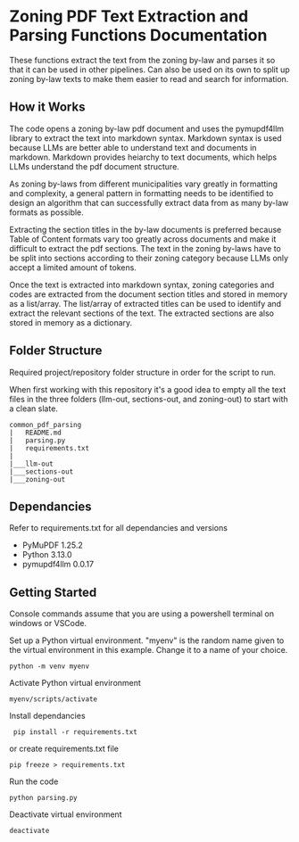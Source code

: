 # Zoning PDF Text Extraction and Parsing Functions Documentation

These functions extract the text from the zoning by-law and parses it so that it can be used in other pipelines. Can also be used on its own to split up zoning by-law texts to make them easier to read and search for information.

## How it Works
The code opens a zoning by-law pdf document and uses the pymupdf4llm library to extract the text into markdown syntax. Markdown syntax is used because LLMs are better able to understand text and documents in markdown. Markdown provides heiarchy to text documents, which helps LLMs understand the pdf document structure.

As zoning by-laws from different municipalities vary greatly in formatting and complexity, a general pattern in formatting needs to be identified to design an algorithm that can successfully extract data from as many by-law formats as possible.

Extracting the section titles in the by-law documents is preferred because Table of Content formats vary too greatly across documents and make it difficult to extract the pdf sections. The text in the zoning by-laws have to be split into sections according to their zoning category because LLMs only accept a limited amount of tokens.

Once the text is extracted into markdown syntax, zoning categories and codes are extracted from the document section titles and stored in memory as a list/array. The list/array of extracted titles can be used to identify and extract the relevant sections of the text. The extracted sections are also stored in memory as a dictionary.

## Folder Structure
Required project/repository folder structure in order for the script to run.

When first working with this repository it's a good idea to empty all the text files in the three folders (llm-out, sections-out, and zoning-out) to start with a clean slate.
```
common_pdf_parsing
|   README.md
|   parsing.py
|   requirements.txt
|
|___llm-out
|___sections-out
|___zoning-out
```

## Dependancies
Refer to requirements.txt for all dependancies and versions
* PyMuPDF 1.25.2
* Python 3.13.0
* pymupdf4llm 0.0.17

## Getting Started
Console commands assume that you are using a powershell terminal on windows or VSCode.

Set up a Python virtual environment. "myenv" is the random name given to the virtual environment in this example. Change it to a name of your choice.
```
python -m venv myenv
```
Activate Python virtual environment
```
myenv/scripts/activate
```
Install dependancies
```
 pip install -r requirements.txt
 ```
or create requirements.txt file
```
pip freeze > requirements.txt
```
Run the code
```
python parsing.py
```
Deactivate virtual environment
```
deactivate
```